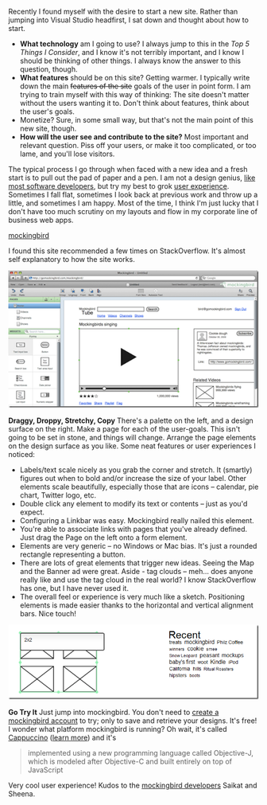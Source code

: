 <!--{Title:"Website Mockups Done Incredibly Easy", PublishedOn:"2009-12-12T07:08:56", Intro:"Recently I found myself with the desire to start a new site. Rather than jumping into Visual Studio "} -->

Recently I found myself with the desire to start a new site. Rather than jumping into Visual Studio headfirst, I sat down and thought about how to start. 

* **What technology** am I going to use? I always jump to this in the *Top 5 Things I Consider*, and I know it's not terribly important, and I know I should be thinking of other things. I always know the answer to this question, though.
* **What features** should be on this site? Getting warmer. I typically write down the main <strike>features of the site</strike> goals of the user in point form. I am trying to train myself with this way of thinking: The site doesn't matter without the users wanting it to. Don't think about features, think about the user's goals.
* Monetize? Sure, in some small way, but that's not the main point of this new site, though. 
* **How will the user see and contribute to the site?** Most important and relevant question. Piss off your users, or make it too complicated, or too lame, and you'll lose visitors.

The typical process I go through when faced with a new idea and a fresh start is to pull out the pad of paper and a pen. I am not a design genius, [like most software developers](http://stackoverflow.com/questions/514083/why-is-good-ui-design-so-hard-for-some-developers), but try my best to grok [user experience](http://stackoverflow.com/questions/42793/gui-design-techniques-to-enhance-user-experience). Sometimes I fall flat, sometimes I look back at previous work and throw up a little, and sometimes I am happy. Most of the time, I think I'm just lucky that I don't have too much scrutiny on my layouts and flow in my corporate line of business web apps.

[mockingbird](http://gomockingbird.com/)

I found this site recommended a few times on StackOverflow. It's almost self explanatory to how the site works.

[![mockingbird mockup of youtube](img/mainscreenshot1_thumb.png)](http://devtxt.com/blog/blogimg/WebsiteMockupstheIncrediblyEasyWay_118EF/mainscreenshot1.png)

**Draggy, Droppy, Stretchy, Copy**
There's a palette on the left, and a design surface on the right. Make a page for each of the user-goals. This isn't going to be set in stone, and things will change. Arrange the page elements on the design surface as you like.
Some neat features or user experiences I noticed:

* Labels/text scale nicely as you grab the corner and stretch. It (smartly) figures out when to bold and/or increase the size of your label. Other elements scale beautifully, especially those that are icons – calendar, pie chart, Twitter logo, etc.
* Double click any element to modify its text or contents – just as you'd expect.
* Configuring a Linkbar was easy. Mockingbird really nailed this element.
* You're able to associate links with pages that you've already defined. Just drag the Page on the left onto a form element.
* Elements are very generic – no Windows or Mac bias. It's just a rounded rectangle representing a button.
* There are lots of great elements that trigger new ideas. Seeing the Map and the Banner ad were great. Aside - tag clouds – meh... does anyone really like and use the tag cloud in the real world? I know StackOverflow has one, but I have never used it.
* The overall feel or experience is very much like a sketch. Positioning elements is made easier thanks to the horizontal and vertical alignment bars. Nice touch!

![mockingbird thumbnail grid](img/mockingbirdthumbnailgrid.png)

**Go Try It**
Just jump into mockingbird. You don't need to [create a mockingbird account](http://gomockingbird.com/mockingbird/) to try; only to save and retrieve your designs. It's free!
I wonder what platform mockingbird is running? Oh wait, it's called [Cappuccino](http://cappuccino.org/)  ([learn more](http://cappuccino.org/learn/)) and it's

>  implemented using a new programming language called Objective-J, which is modeled after Objective-C and built entirely on top of JavaScript

Very cool user experience! Kudos to the [mockingbird developers](http://gomockingbird.com/about/) Saikat and Sheena.

